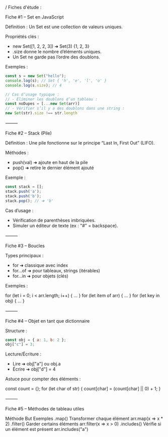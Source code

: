 / Fiches d'étude :

Fiche #1 – Set en JavaScript

Définition :
Un Set est une collection de valeurs uniques.

Propriétés clés :
- new Set([1, 2, 2, 3]) ➜ Set(3) {1, 2, 3}
- .size donne le nombre d’éléments uniques.
- Un Set ne garde pas l’ordre des doublons.

Exemples :

```javascript
const s = new Set("hello");
console.log(s); // Set { 'h', 'e', 'l', 'o' }
console.log(s.size); // 4

// Cas d’usage typique :
// - Éliminer les doublons d’un tableau :
const noDupes = [...new Set(arr)]
// - Vérifier s’il y a des doublons dans une string :
new Set(str).size !== str.length
```

⸻

Fiche #2 – Stack (Pile)

Définition :
Une pile fonctionne sur le principe “Last In, First Out” (LIFO).

Méthodes :
- push(val) ➜ ajoute en haut de la pile
- pop() ➜ retire le dernier élément ajouté

Exemple :

```js
const stack = [];
stack.push('a');
stack.push('b');
stack.pop(); // ➜ 'b'
```

Cas d’usage :
- Vérification de parenthèses imbriquées.
- Simuler un éditeur de texte (ex : "#" = backspace).

⸻

Fiche #3 – Boucles

Types principaux :
- for ➜ classique avec index
- for...of ➜ pour tableaux, strings (itérables)
- for...in ➜ pour objets (clés)

Exemples :

for (let i = 0; i < arr.length; i++) { ... }
for (let item of arr) { ... }
for (let key in obj) { ... }

⸻

Fiche #4 – Objet en tant que dictionnaire

Structure :
```js
const obj = { a: 1, b: 2 };
obj["c"] = 3;
```

Lecture/Écriture :
- Lire ➜ obj["a"] ou obj.a
- Écrire ➜ obj["d"] = 4

Astuce pour compter des éléments :

const count = {};
for (let char of str) {
  count[char] = (count[char] || 0) + 1;
}


⸻

Fiche #5 – Méthodes de tableau utiles

Méthode	But	Exemples
.map()	Transformer chaque élément	arr.map(x => x * 2)
.filter()	Garder certains éléments	arr.filter(x => x > 0)
.includes()	Vérifie si un élément est présent	arr.includes("a")
